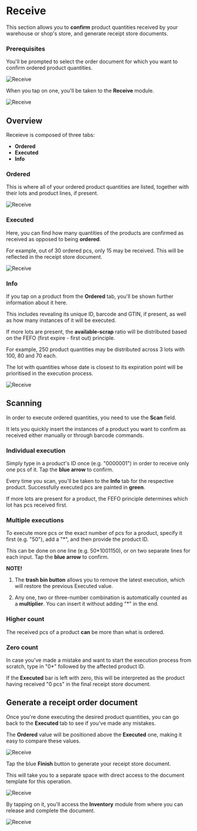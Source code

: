 # Receive

This section allows you to **confirm** product quantities received by your warehouse or shop's store, and generate receipt store documents.

### Prerequisites

You'll be prompted to select the order document for which you want to confirm ordered product quantities.

![Receive](pictures/inv_con_receivenew.png)

When you tap on one, you'll be taken to the **Receive** module.

![Receive](pictures/inv_con_receive_module.png)

## Overview

Receieve is composed of three tabs:

* **Ordered**
* **Executed**
* **Info**

### Ordered

This is where all of your ordered product quantities are listed, together with their lots and product lines, if present.

![Receive](pictures/inv_con_receive_ordered.png)

### Executed

Here, you can find how many quantities of the products are confirmed as received as opposed to being **ordered**.

For example, out of 30 ordered pcs, only 15 may be received. This will be reflected in the receipt store document.

![Receive](pictures/inv_con_receive_executed.png)

### Info

If you tap on a product from the **Ordered** tab, you'll be shown further information about it here.

This includes revealing its unique ID, barcode and GTIN, if present, as well as how many instances of it will be executed.

If more lots are present, the **available-scrap** ratio will be distributed based on the FEFO (first expire - first out) principle.

For example, 250 product quantities may be distributed across 3 lots with 100, 80 and 70 each. 

The lot with quantities whose date is closest to its expiration point will be prioritised in the execution process.

![Receive](pictures/inv_con_receive_info.png)

## Scanning

In order to execute ordered quantities, you need to use the **Scan** field.

It lets you quickly insert the instances of a product you want to confirm as received either manually or through barcode commands.

### Individual execution

Simply type in a product's ID once (e.g. "0000001") in order to receive only one pcs of it. Tap the **blue arrow** to confirm.

Every time you scan, you'll be taken to the **Info** tab for the respective product. Successfully executed pcs are painted in **green**.

If more lots are present for a product, the FEFO principle determines which lot has pcs received first.

### Multiple executions

To execute more pcs or the exact number of pcs for a product, specify it first (e.g. "50"), add a "*", and then provide the product ID.

This can be done on one line (e.g. 50*1001150), or on two separate lines for each input. Tap the **blue arrow** to confirm.

**NOTE!**

1. The **trash bin button** allows you to remove the latest execution, which will restore the previous Executed value.

2. Any one, two or three-number combination is automatically counted as a **multiplier**. You can insert it without adding "*" in the end.

### Higher count

The received pcs of a product **can** be more than what is ordered.

### Zero count

In case you've made a mistake and want to start the execution process from scratch, type in "0*" followed by the affected product ID.

If the **Executed** bar is left with zero, this will be interpreted as the product having received "0 pcs" in the final receipt store document.

## Generate a receipt order document

Once you're done executing the desired product quantities, you can go back to the **Executed** tab to see if you've made any mistakes.

The **Ordered** value will be positioned above the **Executed** one, making it easy to compare these values.

![Receive](pictures/inv_con_receive_final.png)

Tap the blue **Finish** button to generate your receipt store document.

This will take you to a separate space with direct access to the document template for this operation.

![Receive](pictures/inv_con_receive_finaldoc.png)

By tapping on it, you'll access the **Inventory** module from where you can release and complete the document.

![Receive](pictures/inv_con_receive_fixeddoc.png)

